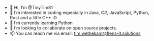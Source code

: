 - 👋 Hi, I’m @TinyTim81
- 👀 I’m interested in coding especially in Java, C#, JavaScript, Python, Rust and a little C++ :D
- 🌱 I’m currently learning Python
- 💞️ I’m looking to collaborate on open source projects.
- 📫 You can reach me via email: tim.wethekam@flens-it.solutions

<!---
TinyTim81/TinyTim81 is a ✨ special ✨ repository because its `README.md` (this file) appears on your GitHub profile.
You can click the Preview link to take a look at your changes.
--->
